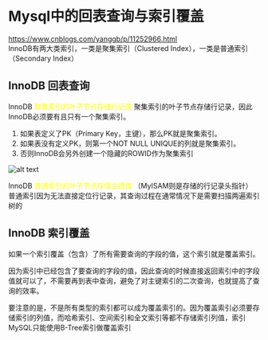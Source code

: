 # Mysql中的回表查询与索引覆盖
https://www.cnblogs.com/yanggb/p/11252966.html  
InnoDB有两大类索引，一类是聚集索引（Clustered Index），一类是普通索引（Secondary Index）

## InnoDB 回表查询

InnoDB <font color='yellow'>聚集索引的叶子节点存储行记录</font> 聚集索引的叶子节点存储行记录，因此InnoDB必须要有且只有一个聚集索引。

1. 如果表定义了PK（Primary Key，主键），那么PK就是聚集索引。  
2. 如果表没有定义PK，则第一个NOT NULL UNIQUE的列就是聚集索引。  
3. 否则InnoDB会另外创建一个隐藏的ROWID作为聚集索引  

![alt text](https://img2018.cnblogs.com/blog/842514/201907/842514-20190726210725867-1130495045.png "title")

InnoDB <font color='yellow'>普通索引的叶子节点存储主键值</font> （MyISAM则是存储的行记录头指针）
普通索引因为无法直接定位行记录，其查询过程在通常情况下是需要扫描两遍索引树的

## InnoDB 索引覆盖
如果一个索引覆盖（包含）了所有需要查询的字段的值，这个索引就是覆盖索引。

因为索引中已经包含了要查询的字段的值，因此查询的时候直接返回索引中的字段值就可以了，不需要再到表中查询，避免了对主键索引的二次查询，也就提高了查询的效率。

要注意的是，不是所有类型的索引都可以成为覆盖索引的。因为覆盖索引必须要存储索引的列值，而哈希索引、空间索引和全文索引等都不存储索引列值，索引MySQL只能使用B-Tree索引做覆盖索引

